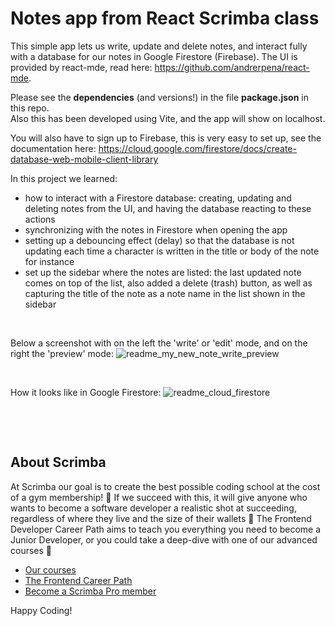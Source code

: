 # Notes app from React Scrimba class

This simple app lets us write, update and delete notes, and interact fully with a database for our notes in Google Firestore (Firebase).
The UI is provided by react-mde, read here: https://github.com/andrerpena/react-mde.

Please see the **dependencies** (and versions!) in the file **package.json** in this repo.<br>
Also this has been developed using Vite, and the app will show on localhost.

You will also have to sign up to Firebase, this is very easy to set up, see the documentation here:
https://cloud.google.com/firestore/docs/create-database-web-mobile-client-library

In this project we learned:
- how to interact with a Firestore database: creating, updating and deleting notes from the UI, and having the database reacting to these actions
- synchronizing with the notes in Firestore when opening the app
- setting up a debouncing effect (delay) so that the database is not updating each time a character is written in the title or body of the note for instance
- set up the sidebar where the notes are listed: the last updated note comes on top of the list, also added a delete (trash) button, as well as capturing the title of the note as a note name in the list shown in the sidebar

&nbsp;

Below a screenshot with on the left the 'write' or 'edit' mode, and on the right the 'preview' mode:
![readme_my_new_note_write_preview](https://github.com/AnneEstoppey/Scrimba_react_notes_app/assets/35219455/3d06d29c-5483-4ce5-b0af-b40aa2e7c9ea)

&nbsp;

How it looks like in Google Firestore:
![readme_cloud_firestore](https://github.com/AnneEstoppey/Scrimba_react_notes_app/assets/35219455/36b1cbcc-4909-40b1-9910-08b607c8a8c6)


 &nbsp;

 &nbsp;
 
## About Scrimba

At Scrimba our goal is to create the best possible coding school at the cost of a gym membership! 💜
If we succeed with this, it will give anyone who wants to become a software developer a realistic shot at succeeding, regardless of where they live and the size of their wallets 🎉
The Frontend Developer Career Path aims to teach you everything you need to become a Junior Developer, or you could take a deep-dive with one of our advanced courses 🚀

- [Our courses](https://scrimba.com/allcourses)
- [The Frontend Career Path](https://scrimba.com/learn/frontend)
- [Become a Scrimba Pro member](https://scrimba.com/pricing)

Happy Coding!
